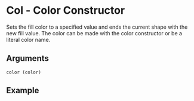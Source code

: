 # Col - Color Constructor

Sets the fill color to a specified value and ends the current shape with the new fill value. The color can be made with the color constructor or be a literal color name.

## Arguments

```color (color)```

## Example

<editor :code="`
arc 50.
fil red.
`" 
:code-wordier="`
You must march fifty meters.
Filthy red balloon for you.
`"
output-method='canvas'></editor>